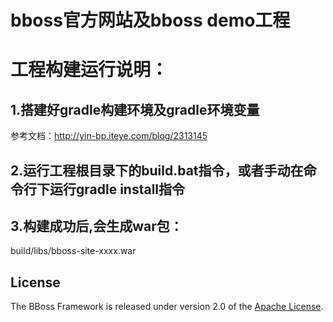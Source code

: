 # bboss官方网站及bboss demo工程
 

# 工程构建运行说明：
## 1.搭建好gradle构建环境及gradle环境变量

参考文档：http://yin-bp.iteye.com/blog/2313145


## 2.运行工程根目录下的build.bat指令，或者手动在命令行下运行gradle install指令
## 3.构建成功后,会生成war包：


build/libs/bboss-site-xxxx.war


## License

The BBoss Framework is released under version 2.0 of the [Apache License][].

[Apache License]: http://www.apache.org/licenses/LICENSE-2.0
